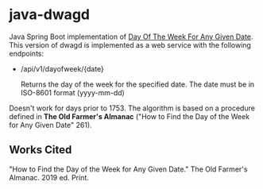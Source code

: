 # java-dwagd

Java Spring Boot implementation of [Day Of The Week For Any Given Date](https://github.com/ebenne01/dwagd). This version of dwagd is implemented as a web service with the following endpoints:

- /api/v1/dayofweek/{date}

  Returns the day of the week for the specified date. The date must be in ISO-8601 format (yyyy-mm-dd)

Doesn't work for days prior to 1753. The algorithm is based on a procedure defined in **The Old Farmer's Almanac** ("How to Find the Day of the Week for Any Given Date" 261).

## Works Cited

"How to Find the Day of the Week for Any Given Date." The Old Farmer's Almanac. 2019 ed. Print.
